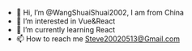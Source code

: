 - 👋 Hi, I’m @WangShuaiShuai2002, I am from China
- 👀 I’m interested in Vue&React
- 🌱 I’m currently learning React
- 📫 How to reach me Steve20020513@Gmail.com
